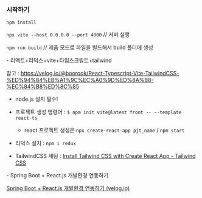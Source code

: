 ### 시작하기

`npm install`

`npx vite --host 0.0.0.0 --port 4000` // 서버 실행

`npm run build` // 제품 모드로 파일을 빌드해서 build 폴더에 생성  



















\- 리액트+리덕스+vite+타입스크립트+tailwind

참고 : https://velog.io/@boorook/React-Typescript-Vite-TailwindCSS-%ED%94%84%EB%A1%9C%EC%A0%9D%ED%8A%B8-%EC%84%B8%ED%8C%85

- node.js 설치 필수!
- 프로젝트 생성 명령어 : `$ npm init vite@latest front -- --template react-ts` 
  - react 프로젝트 생성은 `npx create-react-app pjt_name` / `npm start`
- 리덕스 설치 : `npm i redux`

- TailwindCSS 세팅 : [Install Tailwind CSS with Create React App - Tailwind CSS](https://tailwindcss.com/docs/guides/create-react-app)



\- Spring Boot + React.js 개발환경 연동하기

[Spring Boot + React.js 개발환경 연동하기 (velog.io)](https://velog.io/@u-nij/Spring-Boot-React.js-개발환경-세팅)

